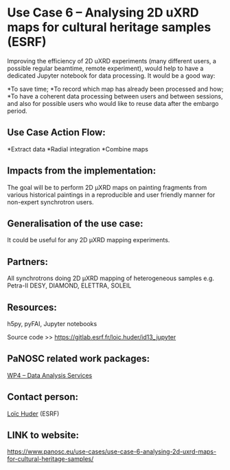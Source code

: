Use Case 6 – Analysing 2D uXRD maps for cultural heritage samples (ESRF)
=========================================================

Improving the efficiency of 2D uXRD experiments (many different users, a possible regular beamtime, remote experiment), would help to have a dedicated Jupyter notebook for data processing. It would be a good way:

*To save time;
*To record which map has already been processed and how;
*To have a coherent data processing between users and between sessions, and also for possible users who would like to reuse data after the embargo period.

Use Case Action Flow:
------
*Extract data
*Radial integration
*Combine maps

Impacts from the implementation:
------
The goal will be to perform 2D µXRD maps on painting fragments from various historical paintings in a reproducible and user friendly manner for non-expert synchrotron users.

Generalisation of the use case:
------
It could be useful for any 2D µXRD mapping experiments.

Partners:
------
All synchrotrons doing 2D µXRD mapping of heterogeneous samples e.g. Petra-II DESY, DIAMOND, ELETTRA, SOLEIL

Resources:
------
h5py, pyFAI, Jupyter notebooks

Source code >> https://gitlab.esrf.fr/loic.huder/id13_jupyter

PaNOSC related work packages:
------
[WP4 – Data Analysis Services](https://www.panosc.eu/work-packages/work-package-4-data-analysis-services/)

Contact person:
------
[Loïc Huder](mailto:loic.huder@esrf.fr) (ESRF)

LINK to website:
------
https://www.panosc.eu/use-cases/use-case-6-analysing-2d-uxrd-maps-for-cultural-heritage-samples/
